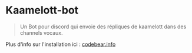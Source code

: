 # Kaamelott-bot
> Un Bot pour discord qui envoie des répliques de kaamelott dans des channels vocaux.

Plus d'info sur l'installation ici :
[codebear.info](https://codebear.info/2019/07/25/un-bot-kaamelott-pour-discord-en-javascript/)
